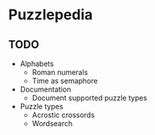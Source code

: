 # Puzzlepedia

## TODO
* Alphabets
  * Roman numerals
  * Time as semaphore
* Documentation
  * Document supported puzzle types
* Puzzle types
  * Acrostic crossords
  * Wordsearch
